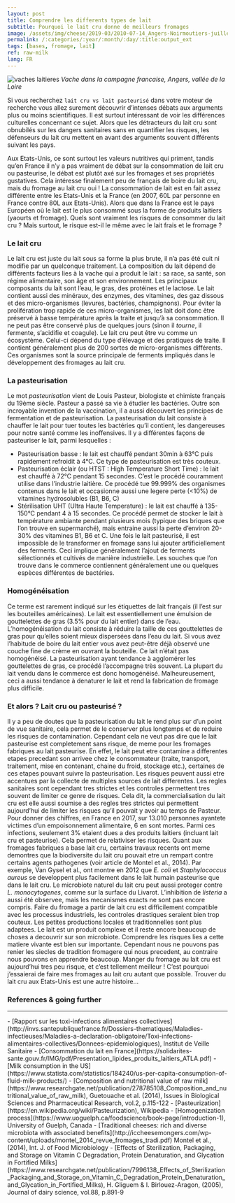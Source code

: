 ```yaml
---
layout: post
title: Comprendre les differents types de lait
subtitle: Pourquoi le lait cru donne de meilleurs fromages
image: /assets/img/cheese/2019-03/2010-07-14_Angers-Noirmoutiers-juillet-excerpt.jpg
permalink: /:categories/:year/:month/:day/:title:output_ext
tags: [bases, fromage, lait]
ref: raw-milk
lang: FR
---
```


![vaches laitieres]({{site.baseurl}}/assets/img/cheese/2019-03/2010-07-14_Angers-Noirmoutiers-juillet.jpg)
*Vache dans la campagne francaise, Angers, vallée de la Loire*

<!--excerpt.start-->
Si vous recherchez `lait cru vs lait pasteurisé` dans votre moteur de recherche vous allez surement découvrir d’intenses débats aux arguments plus ou moins scientifiques. Il est surtout intéressant de voir les différences culturelles concernant ce sujet. Alors que les détracteurs du lait cru sont obnubilés sur les dangers sanitaires sans en quantifier les risques, les défenseurs du lait cru mettent en avant des arguments souvent différents suivant les pays. 
<!--excerpt.end-->
Aux Etats-Unis, ce sont surtout les valeurs nutritives qui priment, tandis qu’en France il n’y a pas vraiment de débat sur la consommation de lait cru ou pasteurise, le débat est plutôt axé sur les fromages et ses propriétés gustatives. Cela intéresse finalement peu de français de boire du lait cru, mais du fromage au lait cru oui ! La consommation de lait est en fait assez différente entre les Etats-Unis et la France (en 2007, 60L par personne en France contre 80L aux Etats-Unis). Alors que dans la France est le pays Européen où le lait est le plus consommé sous la forme de produits laitiers (yaourts et fromage). Quels sont vraiment les risques de consommer du lait cru ? Mais surtout, le risque est-il le même avec le lait frais et le fromage ?

### Le lait cru
Le lait cru est juste du lait sous sa forme la plus brute, il n’a pas été cuit ni modifie par un quelconque traitement. La composition du lait dépend de différents facteurs lies à la vache qui a produit le lait : sa race, sa santé, son régime alimentaire, son âge et son environnement. Les principaux composants du lait sont l’eau, le gras, des protéines et le lactose. Le lait contient aussi des minéraux, des enzymes, des vitamines, des gaz dissous et des micro-organismes (levures, bactéries, champignons). Pour éviter la prolifération trop rapide de ces micro-organismes, les lait doit donc être préservé à basse température après la traite et jusqu’à sa consommation. Il ne peut pas être conservé plus de quelques jours (sinon il *tourne*, il fermente, s’acidifie et coagule).
Le lait cru peut être vu comme un écosystème. Celui-ci dépend du type d’élevage et des pratiques de traite. Il contient généralement plus de 200 sortes de micro-organismes différents. Ces organismes sont la source principale de ferments impliqués dans le développement des fromages au lait cru.

### La pasteurisation
Le mot *pasteurisation* vient de Louis Pasteur, biologiste et chimiste français du 19ème siècle. Pasteur a passé sa vie à étudier les bactéries. Outre son incroyable invention de la vaccination, il a aussi découvert les principes de fermentation et de pasteurisation.
La pasteurisation du lait consiste à chauffer le lait pour tuer toutes les bactéries qu’il contient, les dangereuses pour notre santé comme les inoffensives. Il y a différentes façons de pasteuriser le lait, parmi lesquelles :
-	Pasteurisation basse : le lait est chauffé pendant 30min à 63°C puis rapidement refroidit à 4°C. Ce type de pasteurisation est très couteux.
-	Pasteurisation éclair (ou HTST : High Temperature Short Time) : le lait est chauffé à 72°C pendant 15 secondes. C’est le procédé couramment utilise dans l’industrie laitière. Ce procédé tue 99.999% des organismes contenus dans le lait et occasionne aussi une legere perte (<10%) de vitamines hydrosolubles (B1, B6, C)
-	Stérilisation UHT (Ultra Haute Temperature) : le lait est chauffé à 135-150°C pendant 4 à 15 secondes. Ce procédé permet de stocker le lait à température ambiante pendant plusieurs mois (typique des briques que l’on trouve en supermarché), mais entraine aussi la perte d’environ 20-30% des vitamines B1, B6 et C.
Une fois le lait pasteurisé, il est impossible de le transformer en fromage sans lui ajouter artificiellement des ferments. Ceci implique généralement l’ajout de ferments sélectionnés et cultivés de manière industrielle. Les souches que l’on trouve dans le commerce contiennent généralement une ou quelques espèces différentes de bactéries.

### Homogénéisation
Ce terme est rarement indiqué sur les étiquettes de lait français (il l’est sur les bouteilles américaines). Le lait est essentiellement une émulsion de gouttelettes de gras (3.5% pour du lait entier) dans de l’eau. L’homogénéisation du lait consiste à réduire la taille de ces gouttelettes de gras pour qu’elles soient mieux dispersées dans l’eau du lait. Si vous avez l’habitude de boire du lait entier vous avez peut-être déjà observé une couche fine de crème en ouvrant la bouteille. Ce lait n’était pas homogénéisé. La pasteurisation ayant tendance à agglomérer les gouttelettes de gras, ce procédé l’accompagne très souvent. La plupart du lait vendu dans le commerce est donc homogénéisé. Malheureusement, ceci a aussi tendance à denaturer le lait et rend la fabrication de fromage plus difficile.


### Et alors ? Lait cru ou pasteurisé ?
Il y a peu de doutes que la pasteurisation du lait le rend plus sur d’un point de vue sanitaire, cela permet de le conserver plus longtemps et de reduire les risques de contamination. Cependant cela ne veut pas dire que le lait pasteurise est completement sans risque, de meme pour les fromages fabriques au lait pasteurise. En effet, le lait peut etre contamine a differentes etapes precedant son arrivee chez le consommateur (traite, transport, traitement, mise en contenant, chaine du froid, stockage etc.), certaines de ces etapes pouvant suivre la pasteurisation. Les risques peuvent aussi etre accentues par la collecte de multiples sources de lait differentes. Les regles sanitaires sont cependant tres strictes et les controles permettent tres souvent de limiter ce genre de risques. Cela dit, la commercialisation du lait cru est elle aussi soumise a des regles tres strictes qui permettent aujourd’hui de limiter les risques qu’il pouvait y avoir au temps de Pasteur. Pour donner des chiffres, en France en 2017, sur 13.010 personnes ayantete victimes d’un empoisonnement alimentaire, 6 en sont mortes. Parmi ces infections, seulement 3% etaient dues a des produits laitiers (incluant lait cru et pasteurise). Cela permet de relativiser les risques.
Quant aux fromages fabriques a base lait cru, certains travaux recents ont meme demontres que la biodiversite du lait cru pouvait etre un rempart contre certains agents pathogenes (voir article de Montel et al., 2014). Par exemple, Van Gysel et al., ont montre en 2012 que *E. coli* et *Staphylococcus aureus* se developpent plus facilement dans le lait humain pasteurise que dans le lait cru. Le microbiote naturel du lait cru peut aussi proteger contre *L. monocytogenes*, comme sur la surface du Livarot. L’inhibition de *listeria* a aussi été observee, mais les mecanismes exacts ne sont pas encore compris.
Faire du fromage a partir de lait cru est difficilement compatible avec les processus industriels, les controles drastiques seraient bien trop couteux. Les petites productions locales et traditionnelles sont plus adaptees.
Le lait est un produit complexe et il reste encore beaucoup de choses a decouvrir sur son microbiote. Comprendre les risques lies a cette matiere vivante est bien sur importante. Cependant nous ne pouvons pas renier les siecles de tradition fromagere qui nous precedent, au contraire nous pouvons en apprendre beaucoup. Manger du fromage au lait cru est aujourd’hui tres peu risque, et c’est tellement meilleur ! C’est pourquoi j’essaierai de faire mes fromages au lait cru autant que possible. Trouver du lait cru aux Etats-Unis est une autre histoire…



### References & going further
---
<p style="margin-bottom:5px"></p>
- [Rapport sur les toxi-infections alimentaires collectives](http://invs.santepubliquefrance.fr/Dossiers-thematiques/Maladies-infectieuses/Maladies-a-declaration-obligatoire/Toxi-infections-alimentaires-collectives/Donnees-epidemiologiques), Institut de Veille Sanitaire
- [Consommation du lait en France](https://solidarites-sante.gouv.fr/IMG/pdf/Presentation_lipides_produits_laitiers_ATLA.pdf)
- [Milk consumption in the US](https://www.statista.com/statistics/184240/us-per-capita-consumption-of-fluid-milk-products/)
- [Composition and nutritional value of raw milk](https://www.researchgate.net/publication/278785108_Composition_and_nutritional_value_of_raw_milk), Guetouache et al. (2014), Issues in Biological Sciences and Pharmaceutical Research, vol.2, p.115-122
- [Pasteurization](https://en.wikipedia.org/wiki/Pasteurization), Wikipedia
- [Homogenization process](https://www.uoguelph.ca/foodscience/book-page/introduction-1), University of Guelph, Canada
- [Traditional cheeses: rich and diverse microbiota with associated benefits](http://iccheesemongers.com/wp-content/uploads/montel_2014_revue_fromages_tradi.pdf) Montel et al., (2014), Int. J. of Food Microbiology
- [Effects of Sterilization, Packaging, and Storage on Vitamin C Degradation, Protein Denaturation, and Glycation in Fortified Milks](https://www.researchgate.net/publication/7996138_Effects_of_Sterilization_Packaging_and_Storage_on_Vitamin_C_Degradation_Protein_Denaturation_and_Glycation_in_Fortified_Milks), H. Gliguem & I. Birlouez-Aragon, (2005), Journal of dairy science, vol.88, p.891-9
